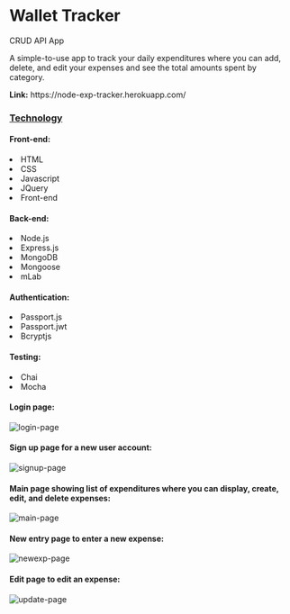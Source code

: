 <h1>Wallet Tracker</h1>
<p>CRUD API App</p>

<p>A simple-to-use app to track your daily expenditures where you can add, delete, and edit your expenses and see the total amounts spent by category.</p>

<p><b>Link:</b> https://node-exp-tracker.herokuapp.com/</p>

<h3><u>Technology</u></h3>

<h4>Front-end:</h4>
<li>HTML</li>
<li>CSS</li>
<li>Javascript</li>
<li>JQuery</li>
<li>Front-end</li>

<h4>Back-end:</h4>
<li>Node.js</li>
<li>Express.js</li>
<li>MongoDB</li>
<li>Mongoose</li>
<li>mLab</li>

<h4>Authentication:</h4>
<li>Passport.js</li>
<li>Passport.jwt</li>
<li>Bcryptjs</li>

<h4>Testing:</h4>
<li>Chai</li>
<li>Mocha</li>

<h4>Login page:</h4>

![login-page](https://user-images.githubusercontent.com/33015217/41247200-2bcec5ae-6d62-11e8-8181-8c582e98785d.PNG)

<h4>Sign up page for a new user account:</h4>

![signup-page](https://user-images.githubusercontent.com/33015217/41249387-ddd810b0-6d68-11e8-9a1d-9af8f7243674.PNG)

<h4>Main page showing list of expenditures where you can display, create, edit, and delete expenses:</h4>

![main-page](https://user-images.githubusercontent.com/33015217/41249561-4d62a04e-6d69-11e8-87df-dced580f9529.PNG)

<h4>New entry page to enter a new expense:</h4>

![newexp-page](https://user-images.githubusercontent.com/33015217/41249769-d9457ece-6d69-11e8-809b-c9ee73c25d52.PNG)

<h4>Edit page to edit an expense:</h4>

![update-page](https://user-images.githubusercontent.com/33015217/41250119-dc79ad62-6d6a-11e8-9e04-4bd0ff771aca.PNG)